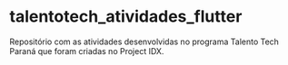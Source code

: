 # talentotech_atividades_flutter
Repositório com as atividades desenvolvidas no programa Talento Tech Paraná que foram criadas no Project IDX.
